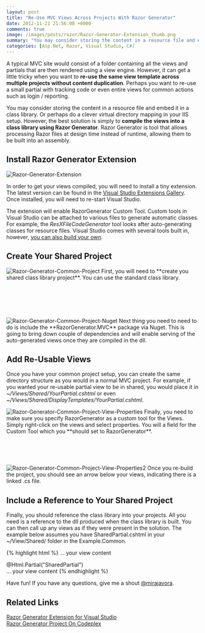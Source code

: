 ```yaml
---
layout: post
title: "Re-Use MVC Views Across Projects With Razor Generator"
date: 2012-11-21 21:56:00 +0000
comments: true
image: /images/posts/razor/Razor-Generator-Extension_thumb.png
summary: "You may consider storing the content in a resource file and embed it in a class library. Or perhaps do a clever virtual directory mapping in your IIS setup. However, the best solution is simply to compile the views into a class library using Razor Generator."
categories: [Asp.Net, Razor, Visual Studio, C#]
---
```


A typical MVC site would consist of a folder containing all the views and partials that are then rendered using a view engine. However, it can get a little tricky when you want to **re-use the same view template across multiple projects without content duplication**. Perhaps you want to re-use a small partial with tracking code or even entire views for common actions such as login / reporting.

You may consider storing the content in a resource file and embed it in a class library. Or perhaps do a clever virtual directory mapping in your IIS setup. However, the best solution is simply to **compile the views into a class library using Razor Generator**. Razor Generator is  tool that allows processing Razor files at design time instead of runtime, allowing them to be built into an assembly.

Install Razor Generator Extension
-------------------

<img alt="Razor-Generator-Extension" src="/images/posts/razor/Razor-Generator-Extension_thumb.png" class="post-image-right" />

In order to get your views compiled, you will need to install a tiny extension. The latest version can be found in the [Visual Studio Extensions Gallery](http://visualstudiogallery.msdn.microsoft.com/1f6ec6ff-e89b-4c47-8e79-d2d68df894ec). Once installed, you will need to re-start Visual Studio.

The extension will enable RazorGenerator Custom Tool. Custom tools in Visual Studio can be attached to various files to generate automatic classes. For example, the *ResXFileCodeGenerator* tool looks after auto-generating classes for resource files. Visual Studio comes with several tools built in, however, [you can also build your own](http://aviadezra.blogspot.co.uk/2008/11/developing-custom-tool-for-visual.html).

Create Your Shared Project
-------------------


<img alt="Razor-Generator-Common-Project" src="/images/posts/razor/Razor-Generator-Common-Project_thumb.png" class="post-image-right" />
First, you will need to **create you shared class library project**. You can use the standard class library.

<br /><br /><br /><br />

<img alt="Razor-Generator-Common-Project-Nuget " src="/images/posts/razor/Razor-Generator-Common-Project-Nuget_thumb.png" class="post-image-right" />
Next thing you need to need to do is include the **RazorGenerator.MVC** package via Nuget. This is going to bring down couple of dependencies and will enable serving of the auto-generated views once they are compiled in the dll.

Add Re-Usable Views
-------------------

Once you have your common project setup, you can create the same directory structure as you would in a normal MVC project. For example, if you wanted your re-usable partial view to be in shared, you would place it in *~/Views/Shared/YourPartial.cshtml* or even *~/Views/Shared/DisplayTemplates/YourPartial.cshtml*.

<img alt="Razor-Generator-Common-Project-View-Properties" src="/images/posts/razor/Razor-Generator-Common-Project-View-Properties_thumb.png" class="post-image-right" />
Finally, you need to make sure you specify RazorGenerator as a custom tool for the Views. Simply right-click on the views and select properties. You will a field for the Custom Tool which you **should set to RazorGenerator**.

<br /><br /><br />

<img alt="Razor-Generator-Common-Project-View-Properties2" src="/images/posts/razor/Razor-Generator-Common-Project-View-Properties2_thumb.png" class="post-image-right" />
Once you re-build the project, you should see an arrow below your views, indicating there is a linked .cs file.


Include a Reference to Your Shared Project
-------------------

Finally, you should reference the class library into your projects. All you need is a reference to the dll produced when the class library is built. You can then call up any views as if they were present in the solution. The example below assumes you have SharedPartial.cshtml in your ~/View/Shared/ folder in the Example.Common.

{% highlight html %}
... your view content
<div class="container">
    @Html.Partial("SharedPartial")
</div>
... your view content
{% endhighlight %} 

Have fun! If you have any questions, give me a shout [@mirajavora](http://twitter.com/mirajavora).

Related Links
-------------------

[Razor Generator Extension for Visual Studio](http://visualstudiogallery.msdn.microsoft.com/1f6ec6ff-e89b-4c47-8e79-d2d68df894ec)<br />
[Razor Generator Project On Codeplex](http://razorgenerator.codeplex.com/)